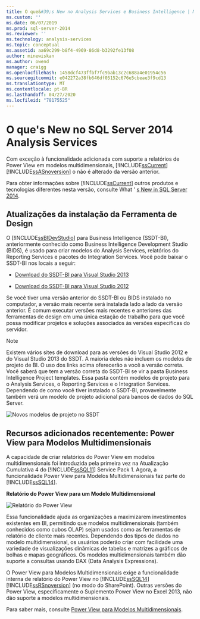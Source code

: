 ```yaml
---
title: O que&#39;s New no Analysis Services e Business Intelligence | Microsoft Docs
ms.custom: ''
ms.date: 06/07/2019
ms.prod: sql-server-2014
ms.reviewer: ''
ms.technology: analysis-services
ms.topic: conceptual
ms.assetid: aa69c299-b8f4-4969-86d8-b3292fe13f08
author: minewiskan
ms.author: owend
manager: craigg
ms.openlocfilehash: 1458dcf473ffbf7fc9bab13c2c688a4e01954c56
ms.sourcegitcommit: e042272a38fb646df05152c676e5cbeae3f9cd13
ms.translationtype: MT
ms.contentlocale: pt-BR
ms.lasthandoff: 04/27/2020
ms.locfileid: "78175525"
---
```

# <a name="what39s-new-in-sql-server-2014-analysis-services"></a>O que&#39;s New no SQL Server 2014 Analysis Services
  Com exceção à funcionalidade adicionada com suporte a relatórios de Power View em modelos multidimensionais, [!INCLUDE[ssCurrent](../includes/sscurrent-md.md)] [!INCLUDE[ssASnoversion](../includes/ssasnoversion-md.md)] o não é alterado da versão anterior.

 Para obter informações sobre [!INCLUDE[ssCurrent](../includes/sscurrent-md.md)] outros produtos e tecnologias diferentes nesta versão, consulte What ' [s New in SQL Server 2014](../sql-server/what-s-new-in-sql-server-2016.md).

## <a name="updates-to-design-tool-installation"></a>Atualizações da instalação da Ferramenta de Design
 O [!INCLUDE[ssBIDevStudio](../includes/ssbidevstudio-md.md)] para Business Intelligence (SSDT-BI), anteriormente conhecido como Business Intelligence Development Studio (BIDS), é usado para criar modelos do Analysis Services, relatórios do Reporting Services e pacotes do Integration Services. Você pode baixar o SSDT-BI nos locais a seguir:

-   [Download do SSDT-BI para Visual Studio 2013](https://go.microsoft.com/fwlink/p/?LinkId=396526)

-   [Download do SSDT-BI para Visual Studio 2012](https://go.microsoft.com/fwlink/p/?LinkID=273673)

 Se você tiver uma versão anterior do SSDT-BI ou BIDS instalado no computador, a versão mais recente será instalada lado a lado da versão anterior. É comum executar versões mais recentes e anteriores das ferramentas de design em uma única estação de trabalho para que você possa modificar projetos e soluções associados às versões específicas do servidor.

> [!NOTE]
>  Existem vários sites de download para as versões do Visual Studio 2012 e do Visual Studio 2013 do SSDT. A maioria deles não incluem os modelos de projeto de BI. O uso dos links acima oferecerão a você a versão correta. Você saberá que tem a versão correta do SSDT-BI se vir a pasta Business Intelligence Project templates. Essa pasta contém modelos de projeto para o Analysis Services, o Reporting Services e o Integration Services. Dependendo de como você tiver instalado o SSDT-BI, provavelmente também verá um modelo de projeto adicional para bancos de dados do SQL Server.

 ![Novos modelos de projeto no SSDT](media/ssdt-biprojects.png "Novos modelos de projeto no SSDT")

## <a name="features-recently-added-power-view-for-multidimensional-models"></a>Recursos adicionados recentemente: Power View para Modelos Multidimensionais
 A capacidade de criar relatórios do Power View em modelos multidimensionais foi introduzida pela primeira vez na Atualização Cumulativa 4 do [!INCLUDE[ssSQL11](../includes/sssql11-md.md)] Service Pack 1. Agora, a funcionalidade Power View para Modelos Multidimensionais faz parte do [!INCLUDE[ssSQL14](../includes/sssql14-md.md)].

 **Relatório do Power View para um Modelo Multidimensional**

 ![Relatório do Power View](media/powerviewreport-wn.gif "Relatório do Power View")

 Essa funcionalidade ajuda as organizações a maximizarem investimentos existentes em BI, permitindo que modelos multidimensionais (também conhecidos como cubos OLAP) sejam usados como as ferramentas de relatório de cliente mais recentes. Dependendo dos tipos de dados no modelo multidimensional, os usuários poderão criar com facilidade uma variedade de visualizações dinâmicas de tabelas e matrizes a gráficos de bolhas e mapas geográficos. Os modelos multidimensionais também dão suporte a consultas usando DAX (Data Analysis Expressions).

 O Power View para Modelos Multidimensionais exige a funcionalidade interna de relatório do Power View no [!INCLUDE[ssSQL14](../includes/sssql14-md.md)][!INCLUDE[ssRSnoversion](../includes/ssrsnoversion-md.md)] (no modo do SharePoint). Outras versões do Power View, especificamente o Suplemento Power View no Excel 2013, não dão suporte a modelos multidimensionais.

 Para saber mais, consulte [Power View para Modelos Multidimensionais](https://msdn.microsoft.com/library/dn140246.aspx).


